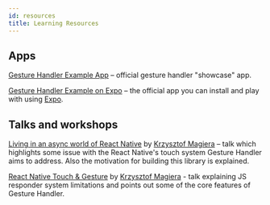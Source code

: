 ```yaml
---
id: resources
title: Learning Resources
---
```


## Apps

[Gesture Handler Example App](https://github.com/kmagiera/react-native-gesture-handler/blob/master/Example) – official gesture handler "showcase" app.

[Gesture Handler Example on Expo](https://exp.host/@osdnk/gesturehandlerexample) – the official app you can install and play with using [Expo](https://expo.io).

## Talks and workshops

[Living in an async world of React Native](https://www.youtube.com/watch?v=-Izgons3mec) by [Krzysztof Magiera](https://twitter.com/kzzzf) – talk which highlights some issue with the React Native's touch system Gesture Handler aims to address. Also the motivation for building this library is explained.

[React Native Touch & Gesture](https://www.youtube.com/watch?v=V8maYc4R2G0) by [Krzysztof Magiera](https://twitter.com/kzzzf) - talk explaining JS responder system limitations and points out some of the core features of Gesture Handler.